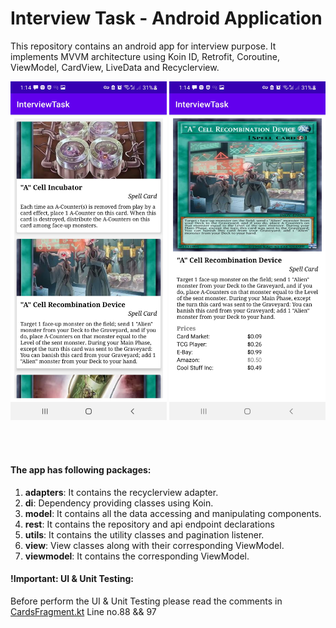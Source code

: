 # Interview Task - Android Application 

This repository contains an android app for interview purpose. It implements MVVM architecture using Koin ID, Retrofit, Coroutine, ViewModel, CardView, LiveData and Recyclerview.
<p align="center">
  <img src="https://raw.githubusercontent.com/MalligaSaravanan93/InterviewTask/master/InterviewTask_Screen1.jpg" width="250"/>
  <img src="https://raw.githubusercontent.com/MalligaSaravanan93/InterviewTask/master/InterviewTask_Screen2.jpg" width="250"/>
</p>
<br>
<br>

#### The app has following packages:
1. **adapters**: It contains the recyclerview adapter.
2. **di**: Dependency providing classes using Koin.
3. **model**: It contains all the data accessing and manipulating components.
4. **rest**: It contains the repository and api endpoint declarations
5. **utils**: It contains the utility classes and pagination listener.
6. **view**: View classes along with their corresponding ViewModel.
7. **viewmodel**: It contains the corresponding ViewModel.

#### !Important: UI & Unit Testing:

Before perform the UI & Unit Testing please read the comments in [CardsFragment.kt](https://raw.githubusercontent.com/MalligaSaravanan93/InterviewTask/master/app/src/main/java/com/malliga/interviewtask/view/CardsFragment.kt) Line no.88 && 97
